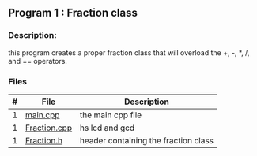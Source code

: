 ## Program 1 : Fraction class

### Description: 

this program creates a proper fraction class that will overload the +, -, *, /, and == operators.

### Files 

|   #   | File             | Description                                        |
| :---: | ---------------- | -------------------------------------------------- |
|   1   | [main.cpp](assignments/P01/main.cpp)         | the main cpp file     |
|   1   | [Fraction.cpp](assignments/P01/Fraction.cpp)         | hs lcd and gcd   |
|   1   | [Fraction.h](assignments/P01/Fraction.h)         | header containing the fraction class|
